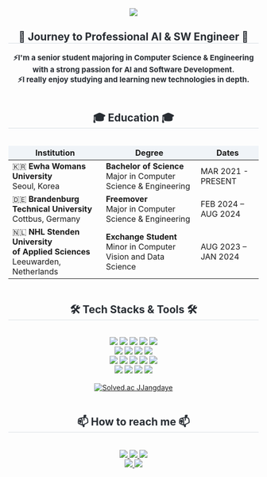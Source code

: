 <div align= "center">
    <img src="https://capsule-render.vercel.app/api?type=waving&color=0:d2ff70,100:b8e0ff&height=180&text=Hi,%20there!%20Welcome%20to%20Daye's%20Github👋&animation=&fontColor=000000&fontSize=40" />
</div>    

<div align="center">
    <h2 style="border-bottom: 1px solid #d8dee4; color: #282d33;">🌱 Journey to Professional AI & SW Engineer 🌱</h2>
    <div style="font-weight: 700; font-size: 15px; text-align: center; color: #282d33;">
        ⚡I'm a senior student majoring in Computer Science & Engineering<br>
        with a strong passion for AI and Software Development.<br>
        ⚡I really enjoy studying and learning new technologies in depth.<br>
    <br>
    </div>
</div>

<div align="center">
  <h2 style="border-bottom: 1px solid #d8dee4; color: #282d33;"> 🎓 Education 🎓</h2> <br>   
  <table style="margin: 0 auto; border-collapse: collapse;">
    <thead>
      <tr>
        <tr style="background-color: #f0f4f8;">
        <th><strong>Institution</strong></th>
        <th><strong>Degree</strong></th>
        <th><strong>Dates</strong></th>
      </tr>
    </thead>
    <tbody>
      <tr>
        <td>🇰🇷 <strong>Ewha Womans University</strong><br>Seoul, Korea</td>
        <td><strong>Bachelor of Science</strong><br>Major in Computer Science & Engineering</td>
        <td>MAR 2021 - PRESENT</td>
      </tr>
      <tr>
        <td>🇩🇪 <strong>Brandenburg Technical University</strong><br>Cottbus, Germany</td>
        <td><strong>Freemover</strong><br>Major in Computer Science & Engineering</td>
        <td>FEB 2024 – AUG 2024</td>
      </tr>
      <tr>
        <td>🇳🇱 <strong>NHL Stenden University <br>of Applied Sciences</strong><br>Leeuwarden, Netherlands</td>
        <td><strong>Exchange Student</strong><br>Minor in Computer Vision and Data Science</td>
        <td>AUG 2023 – JAN 2024</td>
      </tr>
    </tbody>
  </table>
    <br>
</div>

<div align= "center">
    <h2 style="border-bottom: 1px solid #d8dee4; color: #282d33;"> 🛠️ Tech Stacks & Tools 🛠️</h2> <br> 
    <div style="margin: 0 auto; text-align: center;" align= "center"> <img src="https://img.shields.io/badge/python-%233776AB.svg?&style=for-the-badge&logo=python&logoColor=white" />
          <img src="https://img.shields.io/badge/pytorch-%23EE4C2C.svg?&style=for-the-badge&logo=pytorch&logoColor=white" />
          <img src="https://img.shields.io/badge/git-%23F05032.svg?&style=for-the-badge&logo=git&logoColor=white" />
          <img src="https://img.shields.io/badge/gitlab-%23FCA121.svg?&style=for-the-badge&logo=gitlab&logoColor=black" />
          <img src="https://img.shields.io/badge/github-%23181717.svg?&style=for-the-badge&logo=github&logoColor=white" />
          <br/><img src="https://img.shields.io/badge/pycharm-%23E50695.svg?&style=for-the-badge&logo=pycharm&logoColor=white" />
          <img src="https://img.shields.io/badge/visual%20studio%20code-%23007ACC.svg?&style=for-the-badge&logo=visual%20studio%20code&logoColor=white" />
          <img src="https://img.shields.io/badge/intellij%20idea-%23000000.svg?&style=for-the-badge&logo=intellij%20idea&logoColor=white" />
          <img src="https://img.shields.io/badge/jupyter-%23F37626.svg?&style=for-the-badge&logo=jupyter&logoColor=white" />
          <br/><img src="https://img.shields.io/badge/google%20colab-%23F9AB00.svg?&style=for-the-badge&logo=google%20colab&logoColor=black" />
          <img src="https://img.shields.io/badge/latex-%23008080.svg?&style=for-the-badge&logo=latex&logoColor=white" />
          <img src="https://img.shields.io/badge/overleaf-%2347A141.svg?&style=for-the-badge&logo=overleaf&logoColor=white" />
          <img src="https://img.shields.io/badge/filezilla-%23BF0000.svg?&style=for-the-badge&logo=filezilla&logoColor=white" />
          <img src="https://img.shields.io/badge/slack-%234A154B.svg?&style=for-the-badge&logo=slack&logoColor=white" />
          <br/><img src="https://img.shields.io/badge/discord-%237289DA.svg?&style=for-the-badge&logo=discord&logoColor=white" />
          <img src="https://img.shields.io/badge/notion-%23000000.svg?&style=for-the-badge&logo=notion&logoColor=white" />
          <img src="https://img.shields.io/badge/microsoft%20outlook-%230078D4.svg?&style=for-the-badge&logo=microsoft%20outlook&logoColor=white" />
          <img src="https://img.shields.io/badge/microsoft%20teams-%236264A7.svg?&style=for-the-badge&logo=microsoft%20teams&logoColor=white" />
          <br/>
                <br/>
          <a href="https://solved.ac/JJangdaye">
            <img src="http://mazassumnida.wtf/api/v2/generate_badge?boj=JJangdaye" alt="Solved.ac JJangdaye"/>
          </a>
          <br>
          <br>
          </div>
    </div>
    <div align= "center">
    <h2 style="border-bottom: 1px solid #d8dee4; color: #282d33;"> 📫 How to reach me 📫</h2> <br> 
    <div align= "center"> <a href=mailto:jjangdaye@gmail.com> <img src="https://img.shields.io/badge/Gmail-%23FFEC58?style=for-the-badge&logo=Gmail&logoColor=white&link=mailto:jjangdaye@gmail.com"> </a>
         <a href=https://blog.naver.com/moda1019> <img src="https://img.shields.io/badge/Blog-03C75A?style=for-the-badge&logo=Naver&logoColor=white&link=https://blog.naver.com/moda1019"> </a>
         <a href=https://linkedin.com/in/daye-jang-847bab293> <img src="http://img.shields.io/badge/-LinkedIn-0072b1?style=for-the-badge&logo=linkedin&link=https://linkedin.com/in/daye-jang-847bab293"> </a>
         <br/><a href=https://youtube.com/@jjangdaye><img src="https://img.shields.io/badge/YouTube-%23FF0000.svg?style=for-the-badge&logo=YouTube&logoColor=white&link=https://youtube.com/@jjangdaye">
         <a href=https://alwaysmoveforward.tistory.com/> <img src="https://img.shields.io/badge/Tistory-000000?style=for-the-badge&logo=Tistory&logoColor=white&link=https://alwaysmoveforward.tistory.com/"> </a>
          </div>  <br> 
    <div align= "center">  </div> 
    </div>
